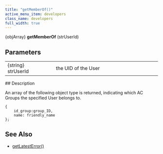 ```yaml
---
title: "getMemberOf()"
active_menu_item: developers
class_name: developers
full_width: true
---
```



{objArray} **getMemberOf** (strUserId)

## Parameters

<table>
<tr>
<td width="183">
{string} strUserId

</td>
<td width="15">
</td>
<td width="682">
the UID of the User

</td>
</tr>
</table>
## Description

An array of the following object type is returned, indicating which AC Groups the specified User belongs to.

    {
        id_group:group_ID,
        name: friendly_name
    };
     
   

## See Also

 - [getLatestError()](../../ssj-object/miscellaneous/getlatesterror)

